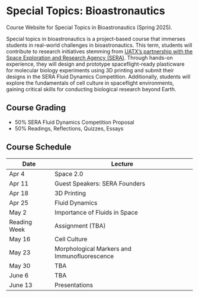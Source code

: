 # Special Topics: Bioastronautics
Course Website for Special Topics in Bioastronautics (Spring 2025).

Special topics in bioastronautics is a project-based course that immerses students in real-world challenges in bioastronautics. This term, students will contribute to research initiatives stemming from [UATX’s partnership with the Space Exploration and Research Agency (SERA)](https://www.sera.space/pressrelease/articles/cornell). Through hands-on experience, they will design and prototype spaceflight-ready plasticware for molecular biology experiments using 3D printing and submit their designs in the SERA Fluid Dynamics Competition. Additionally, students will explore the fundamentals of cell culture in spaceflight environments, gaining critical skills for conducting biological research beyond Earth.

## Course Grading
- 50% SERA Fluid Dynamics Competition Proposal
- 50% Readings, Reflections, Quizzes, Essays

## Course Schedule

| Date | Lecture  |  
|---|---|
| Apr 4  | Space 2.0 |  
| Apr 11 | Guest Speakers: SERA Founders |  
| Apr 18 | 3D Printing |  
| Apr 25 | Fluid Dynamics | 
| May 2 | Importance of Fluids in Space | 
| Reading Week | Assignment (TBA) | 
| May 16 | Cell Culture | 
| May 23 | Morphological Markers and Immunofluorescence | 
| May 30 | TBA | 
| June 6 | TBA | 
| June 13 | Presentations | 
